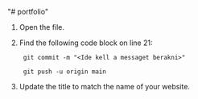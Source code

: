 "# portfolio" 
1. Open the file.
2. Find the following code block on line 21:

        git commit -m "<Ide kell a messaget berakni>"
        
        git push -u origin main
        

3. Update the title to match the name of your website.
